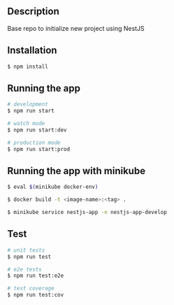 ## Description

Base repo to initialize new project using NestJS

## Installation

```bash
$ npm install
```

## Running the app

```bash
# development
$ npm run start

# watch mode
$ npm run start:dev

# production mode
$ npm run start:prod
```

## Running the app with minikube

```bash
$ eval $(minikube docker-env)

$ docker build -t <image-name>:<tag> .

$ minikube service nestjs-app -n nestjs-app-develop
```

## Test

```bash
# unit tests
$ npm run test

# e2e tests
$ npm run test:e2e

# test coverage
$ npm run test:cov
```
